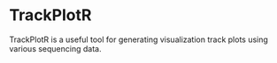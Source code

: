 # TrackPlotR
TrackPlotR is a useful tool for generating visualization track plots using various sequencing data.
